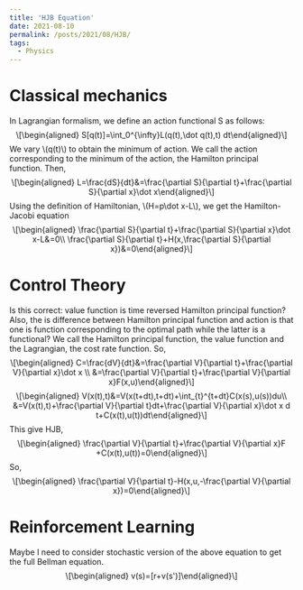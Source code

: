 ```yaml
---
title: 'HJB Equation'
date: 2021-08-10
permalink: /posts/2021/08/HJB/
tags:
  - Physics
---
```


<h1 id="classical-mechanics">Classical mechanics</h1>
<p>In Lagrangian formalism, we define an action functional S as follows: <span class="math display">\[\begin{aligned}
    S[q(t)]=\int_0^{\infty}L(q(t),\dot q(t),t) dt\end{aligned}\]</span> We vary <span class="math inline">\(q(t)\)</span> to obtain the minimum of action. We call the action corresponding to the minimum of the action, the Hamilton principal function. Then, <span class="math display">\[\begin{aligned}
    L=\frac{dS}{dt}&amp;=\frac{\partial S}{\partial t}+\frac{\partial S}{\partial x}\dot x\end{aligned}\]</span> Using the definition of Hamiltonian, <span class="math inline">\(H=p\dot x-L\)</span>, we get the Hamilton-Jacobi equation <span class="math display">\[\begin{aligned}
\frac{\partial S}{\partial t}+\frac{\partial S}{\partial x}\dot x-L&amp;=0\\
\frac{\partial S}{\partial t}+H(x,\frac{\partial S}{\partial x})&amp;=0\end{aligned}\]</span></p>
<h1 id="control-theory">Control Theory</h1>
<p>Is this correct: value function is time reversed Hamilton principal function? Also, the is difference between Hamilton principal function and action is that one is function corresponding to the optimal path while the latter is a functional? We call the Hamilton principal function, the value function and the Lagrangian, the cost rate function. So, <span class="math display">\[\begin{aligned}
    C=\frac{dV}{dt}&amp;=\frac{\partial V}{\partial t}+\frac{\partial V}{\partial x}\dot x \\
    &amp;=\frac{\partial V}{\partial t}+\frac{\partial V}{\partial x}F(x,u)\end{aligned}\]</span> <span class="math display">\[\begin{aligned}
    V(x(t),t)&amp;=V(x(t+dt),t+dt)+\int_{t}^{t+dt}C(x(s),u(s))du\\
     &amp;=V(x(t),t)+\frac{\partial V}{\partial t}dt+\frac{\partial V}{\partial x}\dot x d t+C(x(t),u(t))dt\end{aligned}\]</span> This give HJB, <span class="math display">\[\begin{aligned}
\frac{\partial V}{\partial t}+\frac{\partial V}{\partial x}F +C(x(t),u(t))=0\end{aligned}\]</span> So, <span class="math display">\[\begin{aligned}
\frac{\partial V}{\partial t}-H(x,u,-\frac{\partial V}{\partial x})=0\end{aligned}\]</span></p>
<h1 id="reinforcement-learning">Reinforcement Learning</h1>
<p>Maybe I need to consider stochastic version of the above equation to get the full Bellman equation. <span class="math display">\[\begin{aligned}
    v(s)=[r+v(s&#39;)]\end{aligned}\]</span></p>
